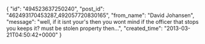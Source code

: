  {
   "id": "494523637250240",
   "post_id": "462493170453287_492057720830165",
   "from_name": "David Johansen",
   "message": "well, if it isnt your's then you wont mind if the officer that stops you keeps it? must be stolen property then...",
   "created_time": "2013-03-21T04:50:42+0000"
 }
